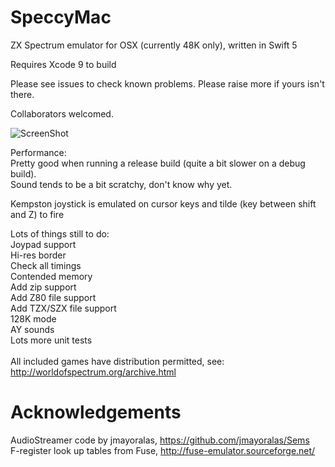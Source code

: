 # SpeccyMac
ZX Spectrum emulator for OSX (currently 48K only), written in Swift 5

Requires Xcode 9 to build

Please see issues to check known problems. Please raise more if yours isn't there.

Collaborators welcomed.

![ScreenShot](https://user-images.githubusercontent.com/622889/29965616-351e1960-8f06-11e7-81e5-813cc66977b0.png)

Performance:<br>
Pretty good when running a release build (quite a bit slower on a debug build).<br>
Sound tends to be a bit scratchy, don't know why yet.

Kempston joystick is emulated on cursor keys and tilde (key between shift and Z) to fire

Lots of things still to do:<br>
Joypad support<br>
Hi-res border<br>
Check all timings<br>
Contended memory<br>
Add zip support<br>
Add Z80 file support<br>
Add TZX/SZX file support<br>
128K mode<br>
AY sounds<br>
Lots more unit tests<br>
<br>
All included games have distribution permitted, see: http://worldofspectrum.org/archive.html<br>

# Acknowledgements
AudioStreamer code by jmayoralas, https://github.com/jmayoralas/Sems<br>
F-register look up tables from Fuse, http://fuse-emulator.sourceforge.net/
